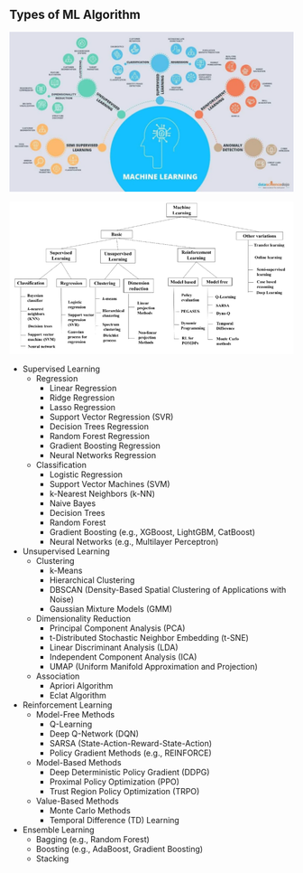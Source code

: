 ## Types of ML Algorithm

![Types of Machine Learning Algos (Credit: datasciencedojo)](image-2.png)

![Taxonomy of ML](image-3.png)

- Supervised Learning
    - Regression
        - Linear Regression
        - Ridge Regression
        - Lasso Regression
        - Support Vector Regression (SVR)
        - Decision Trees Regression
        - Random Forest Regression
        - Gradient Boosting Regression
        - Neural Networks Regression
    - Classification
        - Logistic Regression
        - Support Vector Machines (SVM)
        - k-Nearest Neighbors (k-NN)
        - Naive Bayes
        - Decision Trees
        - Random Forest
        - Gradient Boosting (e.g., XGBoost, LightGBM, CatBoost)
        - Neural Networks (e.g., Multilayer Perceptron)
- Unsupervised Learning
    - Clustering
        - k-Means
        - Hierarchical Clustering
        - DBSCAN (Density-Based Spatial Clustering of Applications with Noise)
        - Gaussian Mixture Models (GMM)
    - Dimensionality Reduction
        - Principal Component Analysis (PCA)
        - t-Distributed Stochastic Neighbor Embedding (t-SNE)
        - Linear Discriminant Analysis (LDA)
        - Independent Component Analysis (ICA)
        - UMAP (Uniform Manifold Approximation and Projection)
    - Association
        - Apriori Algorithm
        - Eclat Algorithm
- Reinforcement Learning
    - Model-Free Methods
        - Q-Learning
        - Deep Q-Network (DQN)
        - SARSA (State-Action-Reward-State-Action)
        - Policy Gradient Methods (e.g., REINFORCE)
    - Model-Based Methods
        - Deep Deterministic Policy Gradient (DDPG)
        - Proximal Policy Optimization (PPO)
        - Trust Region Policy Optimization (TRPO)
    - Value-Based Methods
        - Monte Carlo Methods
        - Temporal Difference (TD) Learning
- Ensemble Learning
    - Bagging (e.g., Random Forest)
    - Boosting (e.g., AdaBoost, Gradient Boosting)
    - Stacking